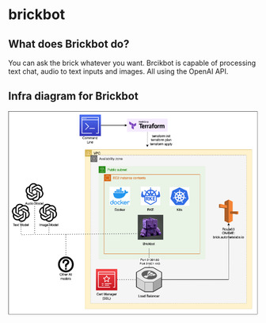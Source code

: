 # brickbot

## What does Brickbot do?
You can ask the brick whatever you want. Brcikbot is capable of processing text chat, audio to text inputs and images. All using the OpenAI API.

## Infra diagram for Brickbot
![alt text](brickbot-infra.png)